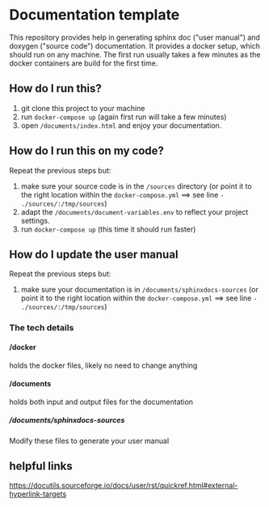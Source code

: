 # Documentation template

This repository provides help in generating sphinx doc ("user manual") and doxygen ("source code") documentation. It provides a docker setup, which should run on any machine. The first run usually takes a few minutes as the docker containers are build for the first time.

## How do I run this?

1. git clone this project to your machine
2. run `docker-compose up` (again first run will take a few minutes)
3. open `/documents/index.html` and enjoy your documentation.


## How do I run this on my code?
Repeat the previous steps but:
1. make sure your source code is in the `/sources` directory (or point it to the right location within the `docker-compose.yml` ==> see line `- ./sources/:/tmp/sources`)
2. adapt the `/documents/document-variables.env` to reflect your project settings.
3. run `docker-compose up` (this time it should run faster)

## How do I update the user manual
Repeat the previous steps but:
1. make sure your documentation is in `/documents/sphinxdocs-sources`  (or point it to the right location within the `docker-compose.yml` ==> see line `- ./sources/:/tmp/sources`)


### The tech details

#### /docker
holds the docker files, likely no need to change anything

#### /documents
holds both input and output files for the documentation


##### /documents/sphinxdocs-sources
Modify these files to generate your user manual


## helpful links
https://docutils.sourceforge.io/docs/user/rst/quickref.html#external-hyperlink-targets
